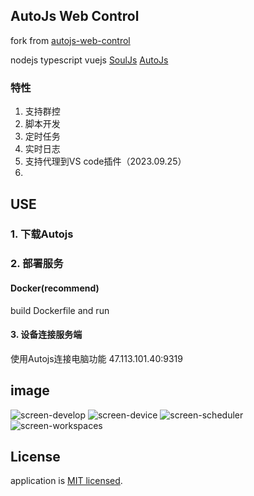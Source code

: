 ## AutoJs Web Control

fork from [autojs-web-control](https://github.com/zrk1993/autojs-web-control)

nodejs typescript vuejs  [SoulJs](https://github.com/zrk1993/souljs) [AutoJs](https://github.com/hyb1996/Auto.js)

### 特性

1. 支持群控
2. 脚本开发
3. 定时任务
4. 实时日志
5. 支持代理到VS code插件（2023.09.25）
6.

## USE

### 1. 下载Autojs

### 2. 部署服务
#### Docker(recommend)

build Dockerfile and run

#### 3. 设备连接服务端

使用Autojs连接电脑功能 47.113.101.40:9319

## image

![screen-develop](https://raw.githubusercontent.com/zrk1993/autojs-web-control/master/image/develop.png)
![screen-device](https://raw.githubusercontent.com/zrk1993/autojs-web-control/master/image/device.png)
![screen-scheduler](https://raw.githubusercontent.com/zrk1993/autojs-web-control/master/image/scheduler.png)
![screen-workspaces](https://raw.githubusercontent.com/zrk1993/autojs-web-control/master/image/workspaces.png)

## License

application is [MIT licensed](LICENSE).

